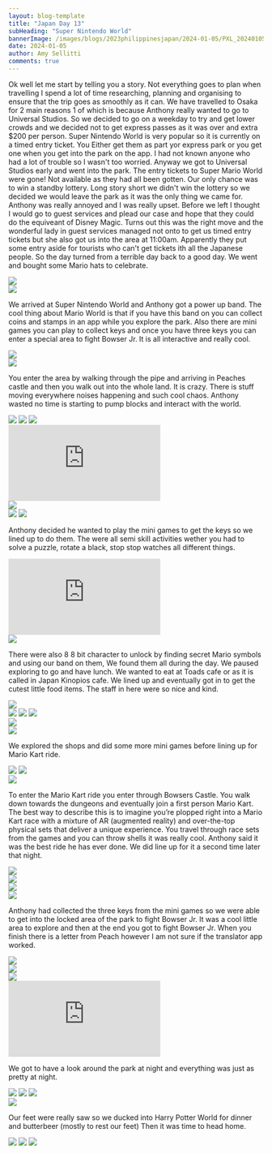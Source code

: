 ```yaml
---
layout: blog-template
title: "Japan Day 13"
subHeading: "Super Nintendo World"
bannerImage: /images/blogs/2023philippinesjapan/2024-01-05/PXL_20240105_064525624.jpg_compressed.JPEG
date: 2024-01-05
author: Amy Sellitti
comments: true
---
```


Ok well let me start by telling you a story. Not everything goes to plan when travelling I spend a lot of time researching, planning and organising to ensure that the trip goes as smoothly as it can. We have travelled to Osaka for 2 main reasons 1 of which is because Anthony really wanted to go to Universal Studios. So we decided to go on a weekday to try and get lower crowds and we decided not to get express passes as it was over and extra $200 per person. Super Nintendo World is very popular so it is currently on a timed entry ticket. You Either get them as part yor express park or you get one when you get into the park on the app. I had not known anyone who had a lot of trouble so I wasn't too worried. Anyway we got to Universal Studios early and went into the park. The entry tickets to Super Mario World were gone! Not available as they had all been gotten. Our only chance was to win a standby lottery. Long story short we didn't win the lottery so we decided we would leave the park as it was the only thing we came for. Anthony was really annoyed and I was really upset. Before we left I thought I would go to guest services and plead our case and hope that they could do the equiveant of Disney Magic. Turns out this was the right move and the wonderful lady in guest services managed not onto to get us timed entry tickets but she also got us into the area at 11:00am. Apparently they put some entry aside for tourists who can't get tickets ith all the Japanese people.  So the day turned from a terrible day back to a good day. We went and bought some Mario hats to celebrate. 

<div class="center-image"><img src="/images/blogs/2023philippinesjapan/2024-01-05/PXL_20240105_020930876.jpg_compressed.JPEG" /></div>
<div class="center-image"><img src="/images/blogs/2023philippinesjapan/2024-01-05/PXL_20240105_020445660.jpg_compressed.JPEG" /></div>

We arrived at Super Nintendo World and Anthony got a power up band. The cool thing about Mario World is that if you have this band on you can collect coins and stamps in an app while you explore the park. Also there are mini games you can play to collect keys and once you have three keys you can enter a special area to fight Bowser Jr. It is all interactive and really cool. 

<div class="center-image"><img src="/images/blogs/2023philippinesjapan/2024-01-05/PXL_20240105_022925076.MP.jpg_compressed.JPEG" /></div>
<div class="center-image"><img src="/images/blogs/2023philippinesjapan/2024-01-05/PXL_20240105_022355455.jpg_compressed.JPEG" /></div>

You enter the area by walking through the pipe and arriving in Peaches castle and then you walk out into the whole land. It is crazy. There is stuff moving everywhere noises happening and such cool chaos. Anthony wasted no time is starting to pump blocks and interact with the world. 

<div class="grid-1l-2w">
  <img src="/images/blogs/2023philippinesjapan/2024-01-05/PXL_20240105_022947593.MP.jpg_compressed.JPEG"/>
  <img src="/images/blogs/2023philippinesjapan/2024-01-05/PXL_20240105_023132258.jpg_compressed.JPEG"/>
  <img src="/images/blogs/2023philippinesjapan/2024-01-05/PXL_20240105_023153577.jpg_compressed.JPEG"/>
</div>
<div class="center-video"><iframe src="https://www.youtube.com/embed/pNJ9SjxrvV4" frameborder="0" allowfullscreen></iframe></div>
<div class="center-image"><img src="/images/blogs/2023philippinesjapan/2024-01-05/PXL_20240105_023153577.jpg_compressed.JPEG" /></div>
<div class="grid-2c">
  <img src="/images/blogs/2023philippinesjapan/2024-01-05/PXL_20240105_025257782.jpg_compressed.JPEG"/>
  <img src="/images/blogs/2023philippinesjapan/2024-01-05/PXL_20240105_031527556_1.jpg_compressed.JPEG"/>
</div>

Anthony decided he wanted to play the mini games to get the keys so we lined up to do them. The were all semi skill activities wether you had to solve a puzzle, rotate a black, stop stop watches all different things. 
<div class="center-video"><iframe src="https://www.youtube.com/embed/XIEO79TnI3Y" frameborder="0" allowfullscreen></iframe></div>
<div class="center-image"><img src="/images/blogs/2023philippinesjapan/2024-01-05/PXL_20240105_031504190.jpg_compressed.JPEG" /></div>

There were also 8 8 bit character to unlock by finding secret Mario symbols and using our band on them, We found them all during the day. We paused exploring to go and have lunch. We wanted to eat at Toads cafe or as it is called in Japan Kinopios cafe. We lined up and eventually got in to get the cutest little food items. The staff in here were so nice and kind. 

<div class="center-image"><img src="/images/blogs/2023philippinesjapan/2024-01-05/PXL_20240105_031800166-COLLAGE.jpg" /></div>
<div class="grid-1l-2w">
  <img src="/images/blogs/2023philippinesjapan/2024-01-05/PXL_20240105_033145130.jpg_compressed.JPEG"/>
  <img src="/images/blogs/2023philippinesjapan/2024-01-05/PXL_20240105_034859519.MP.jpg_compressed.JPEG"/>
  <img src="/images/blogs/2023philippinesjapan/2024-01-05/PXL_20240105_040105180.jpg_compressed.JPEG"/>
</div>
<div class="center-image"><img src="/images/blogs/2023philippinesjapan/2024-01-05/PXL_20240105_040330331.jpg_compressed.JPEG" /></div>
<div class="center-image"><img src="/images/blogs/2023philippinesjapan/2024-01-05/PXL_20240105_041340142.MP.jpg_compressed.JPEG" /></div>

We explored the shops and did some more mini games before lining up for Mario Kart ride. 

<div class="grid-2c">
  <img src="/images/blogs/2023philippinesjapan/2024-01-05/PXL_20240105_045405747.MP.jpg_compressed.JPEG"/>
  <img src="/images/blogs/2023philippinesjapan/2024-01-05/PXL_20240105_050833927.jpg_compressed.JPEG"/>
</div>
<div class="center-image"><img src="/images/blogs/2023philippinesjapan/2024-01-05/PXL_20240105_051959450.jpg_compressed.JPEG" /></div>

To enter the Mario Kart ride you enter through Bowsers Castle. You walk down towards the dungeons and eventually join a first person Mario Kart.  The best way to describe this is to imagine you’re plopped right into a Mario Kart race with a mixture of AR (augmented reality) and over-the-top physical sets that deliver a unique experience. You travel through race sets from the games and you can throw shells it was really cool. Anthony said it was the best ride he has ever done. We did line up for it a second time later that night.

<div class="center-image"><img src="/images/blogs/2023philippinesjapan/2024-01-05/PXL_20240105_053005664.jpg_compressed.JPEG" /></div>
<div class="center-image"><img src="/images/blogs/2023philippinesjapan/2024-01-05/PXL_20240105_054915742.jpg_compressed.JPEG" /></div>
<div class="center-image"><img src="/images/blogs/2023philippinesjapan/2024-01-05/PXL_20240105_062533421-COLLAGE.jpg" /></div>
<div class="center-image"><img src="/images/blogs/2023philippinesjapan/2024-01-05/PXL_20240105_090843401.MP.jpg_compressed.JPEG" /></div>

Anthony had collected the three keys from the mini games so we were able to get into the locked area of the park to fight Bowser Jr. It was a cool little area to explore and then at the end you got to fight Bowser Jr. When you finish there is a letter from Peach however I am not sure if the translator app worked.

<div class="center-image"><img src="/images/blogs/2023philippinesjapan/2024-01-05/PXL_20240105_064525624.jpg_compressed.JPEG" /></div>
<div class="center-image"><img src="/images/blogs/2023philippinesjapan/2024-01-05/PXL_20240105_064549079.jpg_compressed.JPEG" /></div>
<div class="center-image"><img src="/images/blogs/2023philippinesjapan/2024-01-05/Screenshot_20240105-155401-COLLAGE.jpg" /></div>
<div class="center-video"><iframe src="https://www.youtube.com/embed/aDCGN4Ik1So" frameborder="0" allowfullscreen></iframe></div>

We got to have a look around the park at night and everything was just as pretty at night. 

<div class="grid-1l-2w">
  <img src="/images/blogs/2023philippinesjapan/2024-01-05/PXL_20240105_094209297.jpg_compressed.JPEG"/>
  <img src="/images/blogs/2023philippinesjapan/2024-01-05/PXL_20240105_094023074.MP.jpg_compressed.JPEG"/>
  <img src="/images/blogs/2023philippinesjapan/2024-01-05/PXL_20240105_094226778.jpg_compressed.JPEG"/>
</div>
<div class="center-image"><img src="/images/blogs/2023philippinesjapan/2024-01-05/PXL_20240105_094401252.jpg_compressed.JPEG" /></div>

Our feet were really saw so we ducked into Harry Potter World for dinner and butterbeer (mostly to rest our feet) Then it was time to head home. 

<div class="grid-1l-2w">
  <img src="/images/blogs/2023philippinesjapan/2024-01-05/PXL_20240105_104147563.jpg_compressed.JPEG"/>
  <img src="/images/blogs/2023philippinesjapan/2024-01-05/PXL_20240105_100629420.jpg_compressed.JPEG"/>
  <img src="/images/blogs/2023philippinesjapan/2024-01-05/PXL_20240105_104738515.jpg_compressed.JPEG"/>
</div>
